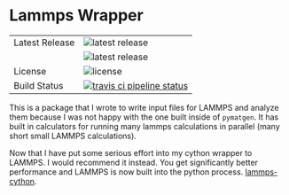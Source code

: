 # Lammps Wrapper

<table>
<tr>
  <td>Latest Release</td>
  <td><img src="https://img.shields.io/pypi/v/pymatgen-lammps.svg" alt="latest release"/></td>
</tr>
<tr>
  <td></td>
  <td><img src="https://anaconda.org/costrouc/pymatgen-lammps/badges/version.svg" alt="latest release" /></td>
</tr>
<tr>
  <td>License</td>
  <td><img src="https://img.shields.io/pypi/l/lammps-cython.svg" alt="license" /></td>
</tr>
<tr>
  <td>Build Status</td>
  <td> <a href="https://travis-ci.org/costrouc/pymatgen-lammps"> <img
src="https://api.travis-ci.org/costrouc/pymatgen-lammps.svg?branch=master"
alt="travis ci pipeline status" /> </a> </td>
</tr>
</table>


This is a package that I wrote to write input files for LAMMPS and
analyze them because I was not happy with the one built inside of
`pymatgen`. It has built in calculators for running many lammps
calculations in parallel (many short small LAMMPS calculations). 

Now that I have put some serious effort into my cython wrapper to
LAMMPS. I would recommend it instead. You get significantly better
performance and LAMMPS is now built into the python
process. [lammps-cython](https://github.com/costrouc/lammps-cython).
